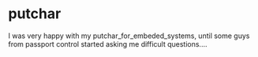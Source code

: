 # putchar

I was very happy with my putchar_for_embeded_systems, until some guys from passport control started asking me difficult questions....
